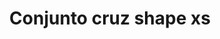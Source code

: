 ---
title: Conjunto cruz shape xs
date: 
draft: false

# descripcion
description : Conjunto de cadena y dije en plata 925. Largo 40, 45 o 50 cm a elección. Dije pequeño.

materials: Plata 925

color: 

dimensions: Largo dije 1.7 cm

code: 06-26-0934

type: "Conjuntos"

categories: []

price: $3.710,00

price_eftvo: $3.150,00

# Images
# first image will be shown in the product page
images:
  # - image: "images/path_to_image"
  # La ubicacion de las imagenes es imagenes/Conjuntos/Conjuntos.Cadena y Dije/06-26-0934-conjunto-cruz-shape-xs
  - image: "./images/conjuntos/cadena_y_dije/06-26-0934-conjunto-cruz-shape-xs_a.jpg"
  - image: "./images/conjuntos/cadena_y_dije/06-26-0934-conjunto-cruz-shape-xs_b.jpg"
---